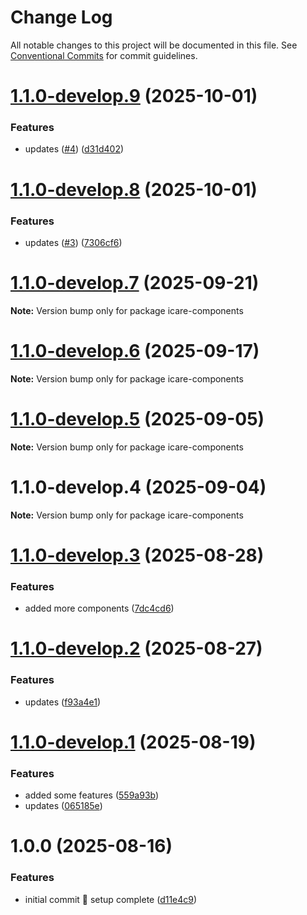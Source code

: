 # Change Log

All notable changes to this project will be documented in this file.
See [Conventional Commits](https://conventionalcommits.org) for commit guidelines.

# [1.1.0-develop.9](https://github.com/ajkirwan1/icare-components/compare/icare-components@1.1.0-develop.8...icare-components@1.1.0-develop.9) (2025-10-01)

### Features

- updates ([#4](https://github.com/ajkirwan1/icare-components/issues/4)) ([d31d402](https://github.com/ajkirwan1/icare-components/commit/d31d402c8fbf3d0aa83274743737bbae5e7e1289))

# [1.1.0-develop.8](https://github.com/ajkirwan1/icare-components/compare/icare-components@1.1.0-develop.7...icare-components@1.1.0-develop.8) (2025-10-01)

### Features

- updates ([#3](https://github.com/ajkirwan1/icare-components/issues/3)) ([7306cf6](https://github.com/ajkirwan1/icare-components/commit/7306cf65c86860b30114c15a3606967d31ff6b86))

# [1.1.0-develop.7](https://github.com/ajkirwan1/icare-components/compare/icare-components@1.1.0-develop.6...icare-components@1.1.0-develop.7) (2025-09-21)

**Note:** Version bump only for package icare-components

# [1.1.0-develop.6](https://github.com/ajkirwan1/icare-components/compare/icare-components@1.1.0-develop.5...icare-components@1.1.0-develop.6) (2025-09-17)

**Note:** Version bump only for package icare-components

# [1.1.0-develop.5](https://github.com/ajkirwan1/icare-components/compare/icare-components@1.1.0-develop.4...icare-components@1.1.0-develop.5) (2025-09-05)

**Note:** Version bump only for package icare-components

# 1.1.0-develop.4 (2025-09-04)

**Note:** Version bump only for package icare-components

# [1.1.0-develop.3](https://github.com/ajkirwan1/icare-components/compare/v1.1.0-develop.2...v1.1.0-develop.3) (2025-08-28)

### Features

- added more components ([7dc4cd6](https://github.com/ajkirwan1/icare-components/commit/7dc4cd6dbb1bf242bc473807893ae00ee12af3a6))

# [1.1.0-develop.2](https://github.com/ajkirwan1/icare-components/compare/v1.1.0-develop.1...v1.1.0-develop.2) (2025-08-27)

### Features

- updates ([f93a4e1](https://github.com/ajkirwan1/icare-components/commit/f93a4e12e08b639a94b5117e66d960dabb7a37dc))

# [1.1.0-develop.1](https://github.com/ajkirwan1/icare-components/compare/v1.0.0...v1.1.0-develop.1) (2025-08-19)

### Features

- added some features ([559a93b](https://github.com/ajkirwan1/icare-components/commit/559a93b351608735d4081913328a8c9e39ee68a5))
- updates ([065185e](https://github.com/ajkirwan1/icare-components/commit/065185e1123fe2294fd8a0c096d844b4bd4d56d1))

# 1.0.0 (2025-08-16)

### Features

- initial commit 🎉 setup complete ([d11e4c9](https://github.com/ajkirwan1/icare-components/commit/d11e4c92e3f7e1de2fc48cc9823945d3ca21d9c7))
